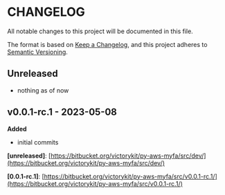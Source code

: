 # CHANGELOG

All notable changes to this project will be documented in this file.

The format is based on [Keep a Changelog](https://keepachangelog.com/en/1.0.0/),
and this project adheres to [Semantic Versioning](https://semver.org/spec/v2.0.0.html).

## Unreleased


* nothing as of now

## v0.0.1-rc.1 - 2023-05-08

**Added**


* initial commits

**[unreleased]**: [https://bitbucket.org/victorykit/py-aws-myfa/src/dev/](https://bitbucket.org/victorykit/py-aws-myfa/src/dev/)

**[0.0.1-rc.1]**: [https://bitbucket.org/victorykit/py-aws-myfa/src/v0.0.1-rc.1/](https://bitbucket.org/victorykit/py-aws-myfa/src/v0.0.1-rc.1/)

